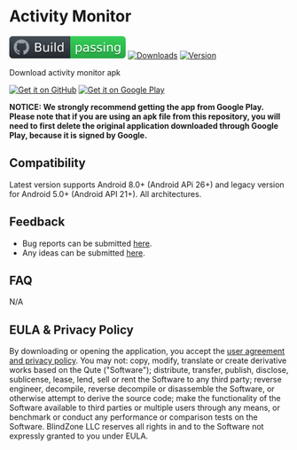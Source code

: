 # Activity Monitor
[![Build status](https://github.com/BlindZoneLLC/BlindZoneLLC/blob/main/badge.svg)](https:/github.com/BlindZoneLLC/activity-monitor-apk/actions) [![Downloads](https://img.shields.io/github/downloads/BlindZoneLLC/activity-monitor-apk/total.svg?color=blue?style=flat)](https://BlindZoneLLC/activity-monitor-apk/releases/latest) [![Version](https://img.shields.io/github/v/release/BlindZoneLLC/activity-monitor-apk??color=bluelabel=version)](https://BlindZoneLLC/activity-monitor-apk/releases)

Download activity monitor apk

[<img src="https://raw.githubusercontent.com/andOTP/andOTP/master/assets/badges/get-it-on-github.png" alt="Get it on GitHub" height="80">](https://github.com/BlindZoneLLC/activity-monitor-apk)
[<img src="https://play.google.com/intl/en_us/badges/images/generic/en_badge_web_generic.png" alt="Get it on Google Play" height="80">](https://play.google.com/store/apps/details?id=com.ddm.deviceinfo)

**NOTICE: We strongly recommend getting the app from Google Play. Please note that if you are using an apk file from this repository, you will need to first delete the original application downloaded through Google Play, because it is signed by Google.** 

## Compatibility
Latest version supports Android 8.0+ (Android APi 26+) and legacy version for Android 5.0+ (Android API 21+). All architectures.

## Feedback 
* Bug reports can be submitted [here](https://github.com/BlindZoneLLC/activity-monitor-apk/issues).
* Any ideas can be submitted [here](https://github.com//BlindZoneLLC/activity-monitor-apk/discussions).

## FAQ
N/A

## EULA & Privacy Policy
By downloading or opening the application, you accept the [user agreement and privacy policy](https://blindzone.org/eula). 
You may not: copy, modify, translate or create derivative works based on the  Qute ("Software"); distribute, transfer, publish, disclose, sublicense, lease, lend, sell or rent the Software to any third party; reverse engineer, decompile, reverse decompile or disassemble the Software, or otherwise attempt to derive the source code; make the functionality of the Software available to third parties or multiple users through any means, or benchmark or conduct any performance or comparison tests on the Software. BlindZone LLC reserves all rights in and to the Software not expressly granted to you under EULA.

